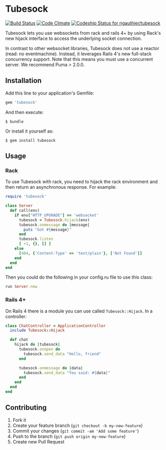 # Tubesock

[![Build Status](https://travis-ci.org/ngauthier/tubesock.png)](https://travis-ci.org/ngauthier/tubesock) [![Code Climate](https://codeclimate.com/github/ngauthier/tubesock.png)](https://codeclimate.com/github/ngauthier/tubesock) [ ![Codeship Status for ngauthier/tubesock](https://codeship.io/projects/cea94c50-382c-0132-52d3-6ed5aaf58bcd/status)](https://codeship.io/projects/41922)

Tubesock lets you use websockets from rack and rails 4+ by using Rack's new hijack interface to access the underlying socket connection.

In contrast to other websocket libraries, Tubesock does not use a reactor (read: no eventmachine). Instead, it leverages Rails 4's new full-stack concurrency support. Note that this means you must use a concurrent server. We recommend Puma > 2.0.0.

## Installation

Add this line to your application's Gemfile:

```ruby
gem 'tubesock'
```

And then execute:

    $ bundle

Or install it yourself as:

    $ gem install tubesock

## Usage

### Rack

To use Tubesock with rack, you need to hijack the rack environment and then return an asynchronous response. For example:

```ruby
require 'tubesock'

class Server
  def call(env)
    if env["HTTP_UPGRADE"] == 'websocket'
      tubesock = Tubesock.hijack(env)
      tubesock.onmessage do |message|
        puts "Got #{message}"
      end
      tubesock.listen
      [ -1, {}, [] ]
    else
      [404, {'Content-Type' => 'text/plain'}, ['Not Found']]
    end
  end
end
```

Then you could do the following in your config.ru file to use this class:

```ruby
run Server.new
```

### Rails 4+

On Rails 4 there is a module you can use called `Tubesock::Hijack`. In a controller:

```ruby
class ChatController < ApplicationController
  include Tubesock::Hijack

  def chat
    hijack do |tubesock|
      tubesock.onopen do
        tubesock.send_data "Hello, friend"
      end

      tubesock.onmessage do |data|
        tubesock.send_data "You said: #{data}"
      end
    end
  end
end
```

## Contributing

1. Fork it
2. Create your feature branch (`git checkout -b my-new-feature`)
3. Commit your changes (`git commit -am 'Add some feature'`)
4. Push to the branch (`git push origin my-new-feature`)
5. Create new Pull Request

